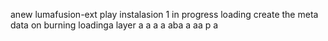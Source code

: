 anew lumafusion-ext
play
instalasion 1
in progress
loading
create the meta
data on burning
loadinga
layer
a
a
a
a
aba
a
aa
p
a
